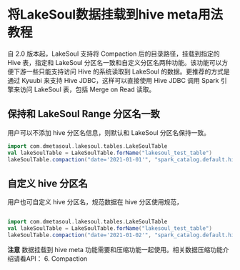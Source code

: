 <!--
SPDX-FileCopyrightText: 2023 LakeSoul Contributors

SPDX-License-Identifier: Apache-2.0
-->

# 将LakeSoul数据挂载到hive meta用法教程

自 2.0 版本起，LakeSoul 支持将 Compaction 后的目录路径，挂载到指定的 Hive 表，指定和 LakeSoul 分区名一致和自定义分区名两种功能。该功能可以方便下游一些只能支持访问 Hive 的系统读取到 LakeSoul 的数据。更推荐的方式是通过 Kyuubi 来支持 Hive JDBC，这样可以直接使用 Hive JDBC 调用 Spark 引擎来访问 LakeSoul 表，包括 Merge on Read 读取。

## 保持和 LakeSoul Range 分区名一致
用户可以不添加 hive 分区名信息，则默认和 LakeSoul 分区名保持一致。

```scala
import com.dmetasoul.lakesoul.tables.LakeSoulTable
val lakeSoulTable = LakeSoulTable.forName("lakesoul_test_table")
lakeSoulTable.compaction("date='2021-01-01'", "spark_catalog.default.hive_test_table")
```

## 自定义 hive 分区名
用户也可自定义 hive 分区名，规范数据在 hive 分区使用规范，
```scala

import com.dmetasoul.lakesoul.tables.LakeSoulTable
val lakeSoulTable = LakeSoulTable.forName("lakesoul_test_table")
lakeSoulTable.compaction("date='2021-01-02'", "spark_catalog.default.hive_test_table", "date='20210102'")
```
**注意** 数据挂载到 hive meta 功能需要和压缩功能一起使用。相关数据压缩功能介绍请看API： 6. Compaction


